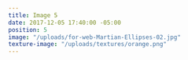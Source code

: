 ```yaml
---
title: Image 5
date: 2017-12-05 17:40:00 -05:00
position: 5
image: "/uploads/for-web-Martian-Ellipses-02.jpg"
texture-image: "/uploads/textures/orange.png"
---
```


